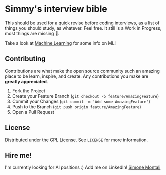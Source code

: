 # Simmy's interview bible

This should be used for a quick revise before coding interviews, as a list of things you should study, as whatever. Feel free. It still is a Work in Progress, most things are missing 🥴.

Take a look at [Machine Learning]() for some info on ML!

<!-- CONTRIBUTING -->

## Contributing

Contributions are what make the open source community such an amazing place to be learn, inspire, and create. Any contributions you make are **greatly appreciated**.

1. Fork the Project
2. Create your Feature Branch (`git checkout -b feature/AmazingFeature`)
3. Commit your Changes (`git commit -m 'Add some AmazingFeature'`)
4. Push to the Branch (`git push origin feature/AmazingFeature`)
5. Open a Pull Request

<!-- LICENSE -->

## License

Distributed under the GPL License. See `LICENSE` for more information.

<!-- CONTACT -->

## Hire me!

I'm currently looking for AI positions :)
Add me on LinkedIn!
[Simone Montali](https://linkedin.com/in/simonemontali)
